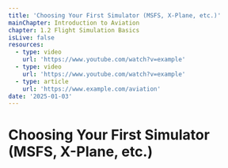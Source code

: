```yaml
---
title: 'Choosing Your First Simulator (MSFS, X-Plane, etc.)'
mainChapter: Introduction to Aviation
chapter: 1.2 Flight Simulation Basics
isLive: false
resources:
  - type: video
    url: 'https://www.youtube.com/watch?v=example'
  - type: video
    url: 'https://www.youtube.com/watch?v=example'
  - type: article
    url: 'https://www.example.com/aviation'
date: '2025-01-03'
---
```


# Choosing Your First Simulator (MSFS, X-Plane, etc.)
